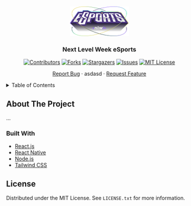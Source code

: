 <div id="top"></div>

<!-- PROJECT LOGO -->
<br />
<div align="center">
  <img src="web/src/assets/logo-nlw.svg" alt="Logo" width="160" height="80" />

  <h3 align="center">Next Level Week eSports</h3>
  
  <!-- PROJECT SHIELDS -->
  [![Contributors][contributors-shield]][contributors-url]
  [![Forks][forks-shield]][forks-url]
  [![Stargazers][stars-shield]][stars-url]
  [![Issues][issues-shield]][issues-url]
  [![MIT License][license-shield]][license-url]

  <p align="center">
    <a href="https://github.com/diogodeese/NLW-eSports/issues">Report Bug</a>
    ·
     asdasd
    ·
    <a href="https://github.com/diogodeese/NLW-eSports/issues">Request Feature</a>
  </p>
</div>


<!-- TABLE OF CONTENTS -->
<details>
  <summary>Table of Contents</summary>
  <ol>
    <li>
      <a href="#about-the-project">About The Project</a>
    </li>
    <ul>
        <li><a href="#built-with">Built With</a></li>
    </ul>
  </ol>
</details>


<!-- ABOUT THE PROJECT -->
## About The Project

...


<!-- BUILT WITH -->
### Built With

* [React.js](https://reactjs.org/)
* [React Native](https://reactnative.dev/)
* [Node.js](https://nodejs.org/en/)
* [Tailwind CSS](https://tailwindcss.com/)

<!-- LICENSE -->
## License

Distributed under the MIT License. See `LICENSE.txt` for more information.


<!-- MARKDOWN LINKS & IMAGES -->
<!-- https://www.markdownguide.org/basic-syntax/#reference-style-links -->
[contributors-shield]: https://img.shields.io/github/contributors/diogodeese/NLW-eSports.svg?style=for-the-badge
[contributors-url]: https://github.com/diogodeese/NLW-eSports/graphs/contributors
[forks-shield]: https://img.shields.io/github/forks/diogodeese/NLW-eSports.svg?style=for-the-badge
[forks-url]: https://github.com/diogodeese/NLW-eSports/network/members
[stars-shield]: https://img.shields.io/github/stars/diogodeese/NLW-eSports.svg?style=for-the-badge
[stars-url]: https://github.com/diogodeese/NLW-eSports/stargazers
[issues-shield]: https://img.shields.io/github/issues/diogodeese/NLW-eSports.svg?style=for-the-badge
[issues-url]: https://github.com/diogodeese/NLW-eSports/issues
[license-shield]: https://img.shields.io/github/license/diogodeese/NLW-eSports.svg?style=for-the-badge
[license-url]: https://github.com/diogodeese/NLW-eSports/blob/main/LICENSE
